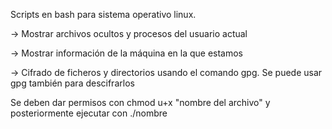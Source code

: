Scripts en bash para sistema operativo linux.

-> Mostrar archivos ocultos y procesos del usuario actual

-> Mostrar información de la máquina en la que estamos

-> Cifrado de ficheros y directorios usando el comando gpg. Se puede usar gpg también para descifrarlos

Se deben dar permisos con chmod u+x "nombre del archivo" y posteriormente ejecutar con ./nombre
